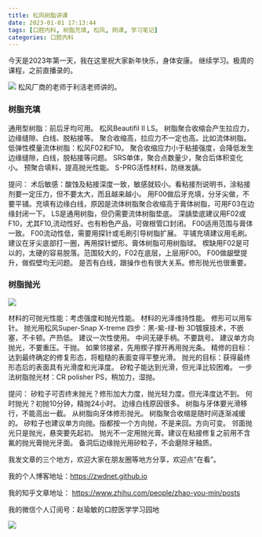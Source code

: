 ```yaml
---
title: 松风树脂讲课
date: 2023-01-01 17:13:44
tags: [口腔内科, 树脂充填, 松风, 网课, 学习笔记]
categories: 口腔内科
---
```

今天是2023年第一天，我在这里祝大家新年快乐，身体安康。
继续学习。极周的课程，之前直播录的。

![](https://zymblog-1258069789.cos.ap-chengdu.myqcloud.com/blog0348-sf/01.jpg)
松风厂商的老师于利洁老师讲的。
### 树脂充填
通用型树脂：前后牙均可用。
松风Beautifil Ⅱ LS。
树脂聚合收缩会产生拉应力，边缘缝隙、白线、脱粘接等。
聚合收缩高，拉应力不一定也高。比如流体树脂。
低弹性模量流体树脂：松风F02和F10。
聚合收缩应力小于粘接强度，会降低发生边缘缝隙，白线，脱粘接等问题。
SRS单体，聚合点数量少，聚合后体积变化小。
预聚合填料，提高抛光性能。
S-PRG活性材料，防继发龋。

提问：
术后敏感：酸蚀及粘接深度一致，敏感就较小。看粘接剂说明书，涂粘接剂要一定压力，但不要太大，而且越来越小。
用F00做后牙充填，分牙尖做，不要平铺。充填有边缘白线，原因是流体树脂聚合收缩高于膏体树脂，可用F03在边缘封闭一下。
LS是通用树脂，但仍需要流体树脂垫底。
深龋垫底建议用F02或F10，尤其F10,流动性好。也有粉色产品，可做根管口封闭。
F00适用范围与膏体一致。
F00流动性低，需要用探针或毛刷引导树脂扩展。
平铺充填建议用毛刷。建议在牙尖底部打一圈，再用探针塑形。膏体树脂可用树脂球。
楔缺用F02是可以的，太硬的容易脱落。范围较大的，F02在底层，上层用F00。
F00做龈壁提升，做假壁均无问题。
是否有白线，跟操作也有很大关系。修形抛光也很重要。

### 树脂抛光

![](https://zymblog-1258069789.cos.ap-chengdu.myqcloud.com/blog0348-sf/02.jpg)

材料的可抛光性能：考虑强度和抛光性能。
材料的光泽维持性能。
修形可以用车针。
抛光用松风Super-Snap X-treme
四步：黑-紫-绿-粉
3D镀膜技术，不嵌塞，不卡顿。产热低。
建议一次性使用。
中间无硬手柄。不要跳号。
建议单方向抛光，不要重压。干抛。
如果邻接紧，先用楔子撑开再用抛光条。
精修的目标：达到最终确定的修复形态，将粗糙的表面变得平整光滑。
抛光的目标：获得最终形态后的表面具有光滑度和光泽度。
矽粒子能达到光滑，但光泽比较困难。
一步法树脂抛光材：CR polisher PS，稍加力，湿抛。

提问：
矽粒子可否终末抛光？修形加大力度，抛光轻力度。但光泽度达不到。
何时抛光？初抛10分钟，精抛24小时。
边缘白线原因很多。
树脂与牙体要光滑移行，不能高出一截。
从树脂向牙体修形抛光。
树脂聚合收缩是随时间逐渐减缓的。
矽粒子也建议单方向抛。指都按一个方向抛，不是来回。方向可变。
邻面抛光只是抛光，悬突要先起初。
抛光不一定用抛光膏。建议在粘接修复之前用不含氟的抛光膏抛光牙面。
备洞后边缘抛光用矽粒子，不会磨除牙釉质。



我发文章的三个地方，欢迎大家在朋友圈等地方分享，欢迎点“在看”。

我的个人博客地址：https://zwdnet.github.io

我的知乎文章地址： https://www.zhihu.com/people/zhao-you-min/posts

我的微信个人订阅号：赵瑜敏的口腔医学学习园地

![](https://zymblog-1258069789.cos.ap-chengdu.myqcloud.com/other/wx.jpg)

